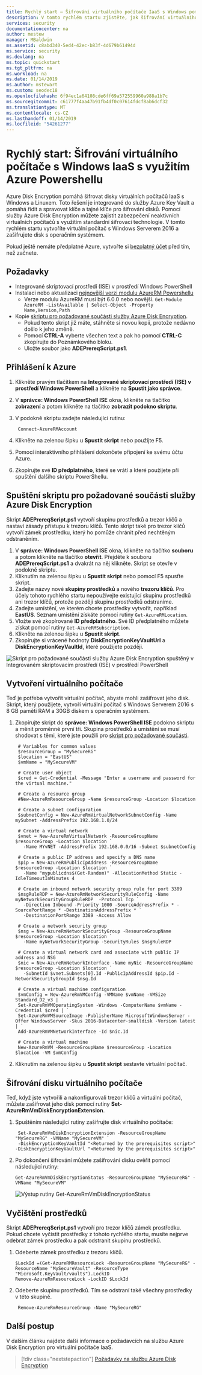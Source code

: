 ```yaml
---
title: Rychlý start – Šifrování virtuálního počítače IaaS s Windows pomocí Azure PowerShellu | Microsoft Docs
description: V tomto rychlém startu zjistěte, jak šifrování virtuálního počítače s Windows IaaS v Azure pomocí Azure Powershellu.
services: security
documentationcenter: na
author: mestew
manager: MBaldwin
ms.assetid: c8abd340-5ed4-42ec-b83f-4d679b61494d
ms.service: security
ms.devlang: na
ms.topic: quickstart
ms.tgt_pltfrm: na
ms.workload: na
ms.date: 01/14/2019
ms.author: mstewart
ms.custom: seodec18
ms.openlocfilehash: 6f94ec1a64108cde6ff69a572559960a988a1b7c
ms.sourcegitcommit: c61777f4aa47b91fb4df0c07614fdcf8ab6dcf32
ms.translationtype: MT
ms.contentlocale: cs-CZ
ms.lasthandoff: 01/14/2019
ms.locfileid: "54261277"
---
```

# <a name="quickstart-encrypt-a-windows-iaas-vm-with-azure-powershell"></a>Rychlý start: Šifrování virtuálního počítače s Windows IaaS s využitím Azure Powershellu

Azure Disk Encryption pomáhá šifrovat disky virtuálních počítačů IaaS s Windows a Linuxem. Toto řešení je integrované do služby Azure Key Vault a pomáhá řídit a spravovat klíče a tajné klíče pro šifrování disků. Pomocí služby Azure Disk Encryption můžete zajistit zabezpečení neaktivních virtuálních počítačů s využitím standardní šifrovací technologie. V tomto rychlém startu vytvoříte virtuální počítač s Windows Serverem 2016 a zašifrujete disk s operačním systémem.

Pokud ještě nemáte předplatné Azure, vytvořte si [bezplatný účet](https://azure.microsoft.com/free/?WT.mc_id=A261C142F) před tím, než začnete.

## <a name="prerequisites"></a>Požadavky

- Integrované skriptovací prostředí (ISE) v prostředí Windows PowerShell
- Instalaci nebo aktualizaci [nejnovější verzi modulu AzureRM Powershellu](/powershell/azure/azurerm/install-azurerm-ps?view=azurermps-6.13.0)
    - Verze modulu AzureRM musí být 6.0.0 nebo novější. `Get-Module AzureRM -ListAvailable | Select-Object -Property Name,Version,Path`
- Kopie [skriptu pro požadované součásti služby Azure Disk Encryption](https://raw.githubusercontent.com/Azure/azure-powershell/master/src/Compute/Compute/Extension/AzureDiskEncryption/Scripts/AzureDiskEncryptionPreRequisiteSetup.ps1).
    - Pokud tento skript již máte, stáhněte si novou kopii, protože nedávno došlo k jeho změně. 
    - Pomocí **CTRL-A** vyberte všechen text a pak ho pomocí **CTRL-C** zkopírujte do Poznámkového bloku.
    - Uložte soubor jako **ADEPrereqScript.ps1**.


## <a name="sign-in-to-azure"></a>Přihlášení k Azure

1. Klikněte pravým tlačítkem na **Integrované skriptovací prostředí (ISE) v prostředí Windows PowerShell** a klikněte na **Spustit jako správce**.
1. V **správce: Windows PowerShell ISE** okna, klikněte na tlačítko **zobrazení** a potom klikněte na tlačítko **zobrazit podokno skriptu**.
1. V podokně skriptu zadejte následující rutinu: 

     ```azurepowershell
      Connect-AzureRMAccount
     ```

1. Klikněte na zelenou šipku u **Spustit skript** nebo použijte F5. 
2. Pomocí interaktivního přihlášení dokončete připojení ke svému účtu Azure.
3. Zkopírujte své **ID předplatného**, které se vrátí a které použijete při spuštění dalšího skriptu PowerShellu. 

## <a name="bkmk_PrereqScript"></a>Spuštění skriptu pro požadované součásti služby Azure Disk Encryption
 Skript **ADEPrereqScript.ps1** vytvoří skupinu prostředků a trezor klíčů a nastaví zásady přístupu k trezoru klíčů. Tento skript také pro trezor klíčů vytvoří zámek prostředku, který ho pomůže chránit před nechtěným odstraněním.  

1. V **správce: Windows PowerShell ISE** okna, klikněte na tlačítko **souboru** a potom klikněte na tlačítko **otevřít**. Přejděte k souboru **ADEPrereqScript.ps1** a dvakrát na něj klikněte. Skript se otevře v podokně skriptu.
2. Kliknutím na zelenou šipku u **Spustit skript** nebo pomocí F5 spusťte skript. 
3. Zadejte názvy nové **skupiny prostředků** a nového **trezoru klíčů**. Pro účely tohoto rychlého startu nepoužívejte existující skupinu prostředků ani trezor klíčů, protože později skupinu prostředků odstraníme. 
4. Zadejte umístění, ve kterém chcete prostředky vytvořit, například **EastUS**. Seznam umístění získáte pomocí rutiny `Get-AzureRMLocation`.
5. Vložte své zkopírované **ID předplatného**. Své ID předplatného můžete získat pomocí rutiny `Get-AzureRMSubscription`.  
6. Klikněte na zelenou šipku u **Spustit skript**. 
7. Zkopírujte si vrácené hodnoty **DiskEncryptionKeyVaultUrl** a **DiskEncryptionKeyVaultId**, které použijete později.

![Skript pro požadované součásti služby Azure Disk Encryption spuštěný v Integrovaném skriptovacím prostředí (ISE) v prostředí PowerShell](media/azure-security-disk-encryption/ade-prereq-script.PNG)


## <a name="create-a-virtual-machine"></a>Vytvoření virtuálního počítače 
Teď je potřeba vytvořit virtuální počítač, abyste mohli zašifrovat jeho disk. Skript, který použijete, vytvoří virtuální počítač s Windows Serverem 2016 s 8 GB paměti RAM a 30GB diskem s operačním systémem. 

1. Zkopírujte skript do **správce: Windows PowerShell ISE** podokno skriptu a měnit proměnné první tři. Skupina prostředků a umístění se musí shodovat s těmi, které jste použili pro [skript pro požadované součásti](#bkmk_PrereqScript).  

   ```azurepowershell
    # Variables for common values
    $resourceGroup = "MySecureRG"
    $location = "EastUS"
    $vmName = "MySecureVM"
    
    # Create user object
    $cred = Get-Credential -Message "Enter a username and password for the virtual machine."
    
    # Create a resource group
    #New-AzureRmResourceGroup -Name $resourceGroup -Location $location
    
    # Create a subnet configuration
    $subnetConfig = New-AzureRmVirtualNetworkSubnetConfig -Name mySubnet -AddressPrefix 192.168.1.0/24
    
    # Create a virtual network
    $vnet = New-AzureRmVirtualNetwork -ResourceGroupName $resourceGroup -Location $location `
      -Name MYvNET -AddressPrefix 192.168.0.0/16 -Subnet $subnetConfig
    
    # Create a public IP address and specify a DNS name
    $pip = New-AzureRmPublicIpAddress -ResourceGroupName $resourceGroup -Location $location `
      -Name "mypublicdns$(Get-Random)" -AllocationMethod Static -IdleTimeoutInMinutes 4
    
    # Create an inbound network security group rule for port 3389
    $nsgRuleRDP = New-AzureRmNetworkSecurityRuleConfig -Name myNetworkSecurityGroupRuleRDP  -Protocol Tcp `
      -Direction Inbound -Priority 1000 -SourceAddressPrefix * -SourcePortRange * -DestinationAddressPrefix * `
      -DestinationPortRange 3389 -Access Allow
    
    # Create a network security group
    $nsg = New-AzureRmNetworkSecurityGroup -ResourceGroupName $resourceGroup -Location $location `
      -Name myNetworkSecurityGroup -SecurityRules $nsgRuleRDP
    
    # Create a virtual network card and associate with public IP address and NSG
    $nic = New-AzureRmNetworkInterface -Name myNic -ResourceGroupName $resourceGroup -Location $location `
      -SubnetId $vnet.Subnets[0].Id -PublicIpAddressId $pip.Id -NetworkSecurityGroupId $nsg.Id
    
    # Create a virtual machine configuration
    $vmConfig = New-AzureRmVMConfig -VMName $vmName -VMSize Standard_D2_v3 | `
    Set-AzureRmVMOperatingSystem -Windows -ComputerName $vmName -Credential $cred | `
    Set-AzureRmVMSourceImage -PublisherName MicrosoftWindowsServer -Offer WindowsServer -Skus 2016-Datacenter-smalldisk -Version latest | `
    Add-AzureRmVMNetworkInterface -Id $nic.Id
    
    # Create a virtual machine
    New-AzureRmVM -ResourceGroupName $resourceGroup -Location $location -VM $vmConfig
   ```

2. Kliknutím na zelenou šipku u **Spustit skript** sestavte virtuální počítač.  


## <a name="encrypt-the-disk-of-the-vm"></a>Šifrování disku virtuálního počítače
Teď, když jste vytvořili a nakonfigurovali trezor klíčů a virtuální počítač, můžete zašifrovat jeho disk pomocí rutiny **Set-AzureRmVmDiskEncryptionExtension**. 
 
1. Spuštěním následující rutiny zašifrujte disk virtuálního počítače:

    ```azurepowershell
     Set-AzureRmVmDiskEncryptionExtension -ResourceGroupName "MySecureRG" -VMName "MySecureVM" `
     -DiskEncryptionKeyVaultId "<Returned by the prerequisites script>" -DiskEncryptionKeyVaultUrl "<Returned by the prerequisites script>"
     ```


1. Po dokončení šifrování můžete zašifrování disku ověřit pomocí následující rutiny: 

     ```azurepowershell
     Get-AzureRmVmDiskEncryptionStatus -ResourceGroupName "MySecureRG" -VMName "MySecureVM"
     ```
    ![Výstup rutiny Get-AzureRmVmDiskEncryptionStatus](media/azure-security-disk-encryption/ade-get-encryption-status.PNG)
    
## <a name="clean-up-resources"></a>Vyčištění prostředků
 Skript **ADEPrereqScript.ps1** vytvoří pro trezor klíčů zámek prostředku. Pokud chcete vyčistit prostředky z tohoto rychlého startu, musíte nejprve odebrat zámek prostředku a pak odstranit skupinu prostředků. 

1. Odeberte zámek prostředku z trezoru klíčů.

     ```azurepowershell
     $LockId =(Get-AzureRMResourceLock -ResourceGroupName "MySecureRG" -ResourceName "MySecureVault" -ResourceType "Microsoft.KeyVault/vaults").LockID 
     Remove-AzureRmResourceLock -LockID $LockId
      ```
    
2. Odeberte skupinu prostředků. Tím se odstraní také všechny prostředky v této skupině. 
     ```azurepowershell
      Remove-AzureRmResourceGroup -Name "MySecureRG"
      ```

## <a name="next-steps"></a>Další postup
V dalším článku najdete další informace o požadavcích na službu Azure Disk Encryption pro virtuální počítače IaaS.

> [!div class="nextstepaction"]
> [Požadavky na službu Azure Disk Encryption](azure-security-disk-encryption-prerequisites.md)